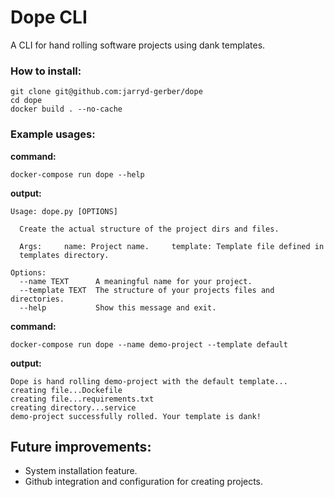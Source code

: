 # Dope CLI
A CLI for hand rolling software projects using dank templates.

### How to install:
```
git clone git@github.com:jarryd-gerber/dope
cd dope
docker build . --no-cache
```

### Example usages:

**command:**
```
docker-compose run dope --help
```

**output:**
```
Usage: dope.py [OPTIONS]

  Create the actual structure of the project dirs and files.

  Args:     name: Project name.     template: Template file defined in
  templates directory.

Options:
  --name TEXT      A meaningful name for your project.
  --template TEXT  The structure of your projects files and directories.
  --help           Show this message and exit.
```
**command:**
```
docker-compose run dope --name demo-project --template default
```

**output:**
```
Dope is hand rolling demo-project with the default template...
creating file...Dockefile
creating file...requirements.txt
creating directory...service
demo-project successfully rolled. Your template is dank!
```

## Future improvements:
- System installation feature.
- Github integration and configuration for creating projects.
